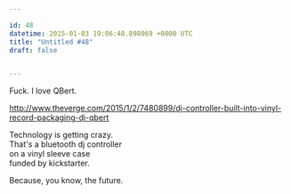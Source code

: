 ```yaml
---

id: 48
datetime: 2015-01-03 19:06:40.898069 +0000 UTC
title: "Untitled #48"
draft: false


---
```


Fuck. I love QBert.

http://www.theverge.com/2015/1/2/7480899/dj-controller-built-into-vinyl-record-packaging-dj-qbert

Technology is getting crazy.  
That's a bluetooth dj controller  
on a vinyl sleeve case  
funded by kickstarter.

Because, you know, the future.
